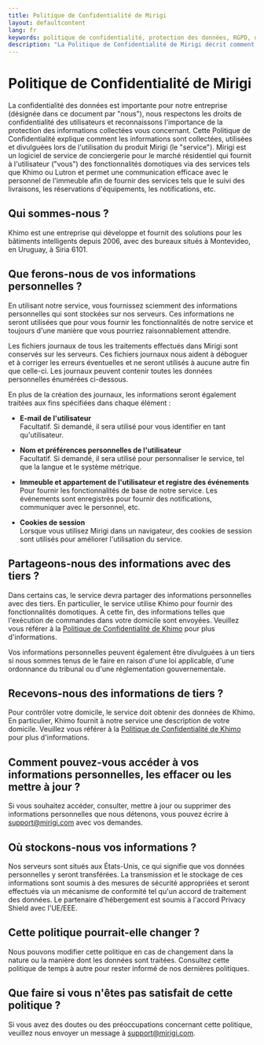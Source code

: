 ```yaml
---
title: Politique de Confidentialité de Mirigi
layout: defaultcontent
lang: fr
keywords: politique de confidentialité, protection des données, RGPD, données utilisateur, sécurité
description: "La Politique de Confidentialité de Mirigi décrit comment nous collectons, utilisons et protégeons les données des utilisateurs."
---
```


# Politique de Confidentialité de Mirigi

La confidentialité des données est importante pour notre entreprise (désignée dans ce document par "nous"), nous respectons les droits de confidentialité des utilisateurs et reconnaissons l'importance de la protection des informations collectées vous concernant. Cette Politique de Confidentialité explique comment les informations sont collectées, utilisées et divulguées lors de l'utilisation du produit Mirigi (le "service"). Mirigi est un logiciel de service de conciergerie pour le marché résidentiel qui fournit à l'utilisateur ("vous") des fonctionnalités domotiques via des services tels que Khimo ou Lutron et permet une communication efficace avec le personnel de l'immeuble afin de fournir des services tels que le suivi des livraisons, les réservations d'équipements, les notifications, etc.

## Qui sommes-nous ?

Khimo est une entreprise qui développe et fournit des solutions pour les bâtiments intelligents depuis 2006, avec des bureaux situés à Montevideo, en Uruguay, à Siria 6101.

## Que ferons-nous de vos informations personnelles ?

En utilisant notre service, vous fournissez sciemment des informations personnelles qui sont stockées sur nos serveurs. Ces informations ne seront utilisées que pour vous fournir les fonctionnalités de notre service et toujours d'une manière que vous pourriez raisonnablement attendre.

Les fichiers journaux de tous les traitements effectués dans Mirigi sont conservés sur les serveurs. Ces fichiers journaux nous aident à déboguer et à corriger les erreurs éventuelles et ne seront utilisés à aucune autre fin que celle-ci. Les journaux peuvent contenir toutes les données personnelles énumérées ci-dessous.

En plus de la création des journaux, les informations seront également traitées aux fins spécifiées dans chaque élément :

- **E-mail de l'utilisateur**  
  Facultatif. Si demandé, il sera utilisé pour vous identifier en tant qu'utilisateur.

- **Nom et préférences personnelles de l'utilisateur**  
  Facultatif. Si demandé, il sera utilisé pour personnaliser le service, tel que la langue et le système métrique.

- **Immeuble et appartement de l'utilisateur et registre des événements**  
  Pour fournir les fonctionnalités de base de notre service. Les événements sont enregistrés pour fournir des notifications, communiquer avec le personnel, etc.

- **Cookies de session**  
  Lorsque vous utilisez Mirigi dans un navigateur, des cookies de session sont utilisés pour améliorer l'utilisation du service.

## Partageons-nous des informations avec des tiers ?

Dans certains cas, le service devra partager des informations personnelles avec des tiers. En particulier, le service utilise Khimo pour fournir des fonctionnalités domotiques. À cette fin, des informations telles que l'exécution de commandes dans votre domicile sont envoyées. Veuillez vous référer à la [Politique de Confidentialité de Khimo](https://www.khimo.com/policy) pour plus d'informations.

Vos informations personnelles peuvent également être divulguées à un tiers si nous sommes tenus de le faire en raison d'une loi applicable, d'une ordonnance du tribunal ou d'une réglementation gouvernementale.

## Recevons-nous des informations de tiers ?

Pour contrôler votre domicile, le service doit obtenir des données de Khimo. En particulier, Khimo fournit à notre service une description de votre domicile. Veuillez vous référer à la [Politique de Confidentialité de Khimo](https://www.khimo.com/policy) pour plus d'informations.

## Comment pouvez-vous accéder à vos informations personnelles, les effacer ou les mettre à jour ?

Si vous souhaitez accéder, consulter, mettre à jour ou supprimer des informations personnelles que nous détenons, vous pouvez écrire à [support@mirigi.com](mailto:support@mirigi.com) avec vos demandes.

## Où stockons-nous vos informations ?

Nos serveurs sont situés aux États-Unis, ce qui signifie que vos données personnelles y seront transférées. La transmission et le stockage de ces informations sont soumis à des mesures de sécurité appropriées et seront effectués via un mécanisme de conformité tel qu'un accord de traitement des données. Le partenaire d'hébergement est soumis à l'accord Privacy Shield avec l'UE/EEE.

## Cette politique pourrait-elle changer ?

Nous pouvons modifier cette politique en cas de changement dans la nature ou la manière dont les données sont traitées. Consultez cette politique de temps à autre pour rester informé de nos dernières politiques.

## Que faire si vous n'êtes pas satisfait de cette politique ?

Si vous avez des doutes ou des préoccupations concernant cette politique, veuillez nous envoyer un message à [support@mirigi.com](mailto:support@mirigi.com).

